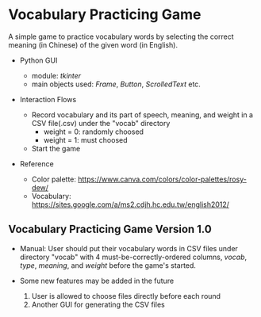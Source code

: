 # Vocabulary Practicing Game
A simple game to practice vocabulary words by selecting the correct meaning (in Chinese) of the given word (in English).

- Python GUI

  - module: *tkinter*
  - main objects used: *Frame*, *Button*, *ScrolledText* etc.

- Interaction Flows

  - Record vocabulary and its part of speech, meaning, and weight in a CSV file(.csv) under the "vocab" directory
    - weight = 0: randomly choosed
    - weight = 1: must choosed
  - Start the game

- Reference

  - Color palette: https://www.canva.com/colors/color-palettes/rosy-dew/
  - Vocabulary: https://sites.google.com/a/ms2.cdjh.hc.edu.tw/english2012/

## Vocabulary Practicing Game Version 1.0
- Manual: User should put their vocabulary words in CSV files under directory "vocab" with 4 must-be-correctly-ordered columns, *vocab*, *type*, *meaning*, and *weight* before the game's started.

- Some new features may be added in the future
  1. User is allowed to choose files directly before each round
  2. Another GUI for generating the CSV files
